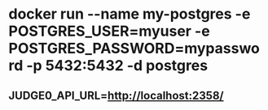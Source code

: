 # docker run --name my-postgres -e POSTGRES_USER=myuser -e POSTGRES_PASSWORD=mypassword -p 5432:5432 -d postgres

## JUDGE0_API_URL=<http://localhost:2358/>
